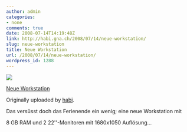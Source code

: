 ```yaml
---
author: admin
categories:
- none
comments: true
date: 2008-07-14T14:19:48Z
link: http://habi.gna.ch/2008/07/14/neue-workstation/
slug: neue-workstation
title: Neue Workstation
url: /2008/07/14/neue-workstation/
wordpress_id: 1288
---
```


[![](http://farm4.static.flickr.com/3074/2667216663_d0cb1e8df2_m.jpg)](http://www.flickr.com/photos/habi/2667216663/)
   

 
  [Neue Workstation](http://www.flickr.com/photos/habi/2667216663/)
    

  Originally uploaded by [habi](http://www.flickr.com/people/habi/).
 



Das versüsst doch das Ferienende ein wenig; eine neue Workstation mit  

8 GB RAM und 2 22''-Monitoren mit 1680x1050 Auflösung...
  

